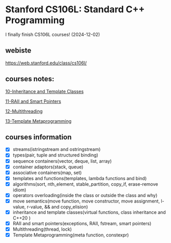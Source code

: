 # Stanford CS106L: Standard C++ Programming

I finally finish CS106L courses! (2024-12-02)

## webiste

https://web.stanford.edu/class/cs106l/

## courses notes:

[10-Inheritance and Template Classes](https://github.com/wang-jiahao/CS106L/blob/master/10-Inheritance%20and%20Template%20Class/README.md)

[11-RAII and Smart Pointers](https://github.com/wang-jiahao/CS106L/blob/master/11-RAII%20and%20Smart%20Pointers/README.md)

[12-Multithreading](https://github.com/wang-jiahao/CS106L/blob/master/12-Multithreading/README.md)

[13-Template Metaprogramming](https://github.com/wang-jiahao/CS106L/blob/master/13-Template%20Metaprogramming/README.md)
## courses information

- [x] streams(istringstream and ostringstream) 
- [x] types(pair, tuple and structured binding)
- [x] sequence containers(vector, deque, list, array)
- [x] container adaptors(stack, queue)
- [x] associative containers(map, set)
- [x] templates and functions(templates, lambda functions and bind)
- [x] algorithms(sort, nth_element, stable_partition, copy_if, erase-remove idiom)
- [x] operators overloading(inside the class or outside the class and why)
- [x] move semantics(move function, move constructor, move assignment, l-value, r-value, && and copy_elision)
- [x] inheritance and template classes(virtual functions, class inheritance and C++20 <concepts>)
- [x] RAII and smart pointers(exceptions, RAII, fstream, smart pointers)
- [x] Multithreading(thread, lock)
- [x] Template Metaprogramming(meta function, constexpr)

